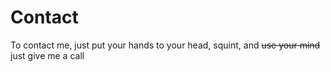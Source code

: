 Contact
========

To contact me, just put your hands to your head, squint, and ~~use your mind~~ just give me a call
